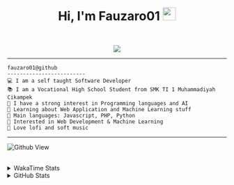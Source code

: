 <h1 align="center">
Hi, I'm Fauzaro01
  <img src="https://media.giphy.com/media/hvRJCLFzcasrR4ia7z/giphy.gif" width="30"></h1>
<br/>

<p align="center">
  <a href="https://github.com/DenverCoder1/readme-typing-svg">
    <img src="https://readme-typing-svg.herokuapp.com?lines=Chill%20and%20Coding;Full+Stack+Web+Developer;Student;Software%20Develover;Always%20learning%20new%20things&center=true&width=380&height=45">
  </a>
</p>

<hr>

```
fauzaro01@github
-------------------------
💻 I am a self taught Software Developer
📚 I am a Vocational High School Student from SMK TI 1 Muhammadiyah Cikampek
📝 I have a strong interest in Programming languages and AI
🌱 Learning about Web Application and Machine Learning stuff
🌟 Main languages: Javascript, PHP, Python
🚩 Interested in Web Development & Machine Learning
🎵 Love lofi and soft music 
```

<hr>

![Github View](https://komarev.com/ghpvc/?username=fauzaro01&style=flat-square)
<br><br>
<details>
  <summary>
     WakaTime Stats
  </summary>
  <br>
  <!--START_SECTION:waka-->

```txt
From: 10 September 2021 - To: 17 May 2025

Total Time: 846 hrs 20 mins

JavaScript          252 hrs 42 mins ███████▒░░░░░░░░░░░░░░░░░   29.86 %
PHP                 176 hrs 6 mins  █████▒░░░░░░░░░░░░░░░░░░░   20.81 %
HTML                103 hrs 54 mins ███░░░░░░░░░░░░░░░░░░░░░░   12.28 %
Blade Template      84 hrs 7 mins   ██▒░░░░░░░░░░░░░░░░░░░░░░   09.94 %
EJS                 56 hrs 49 mins  █▓░░░░░░░░░░░░░░░░░░░░░░░   06.71 %
Java                41 hrs 50 mins  █▒░░░░░░░░░░░░░░░░░░░░░░░   04.94 %
CSS                 34 hrs 1 min    █░░░░░░░░░░░░░░░░░░░░░░░░   04.02 %
JSON                31 hrs 3 mins   █░░░░░░░░░░░░░░░░░░░░░░░░   03.67 %
Python              13 hrs 52 mins  ▒░░░░░░░░░░░░░░░░░░░░░░░░   01.64 %
Other               6 hrs 27 mins   ▒░░░░░░░░░░░░░░░░░░░░░░░░   00.76 %
```

<!--END_SECTION:waka-->
</details>
<details>
  <summary>
    GitHub Stats
  </summary>
  <br>
  <div align="center">
    <img src="https://github-readme-stats.vercel.app/api?username=Fauzaro01&show_icons=true&theme=algolia" alt="Fauzaro01's GitHub Stats" style="margin: 20px;" />
    <img src="https://github-readme-streak-stats.herokuapp.com/?user=Fauzaro01&theme=algolia" alt="Fauzaro01's GitHub Streak" style="margin: 20px;" />
  </div>

  <div align="center">
    <img src="https://github-readme-stats.vercel.app/api?username=Fauzaro01&show_icons=true&locale=en&count_private=true&hide_rank=true&custom_title=My%20GitHub%20Stats&disable_animations=true&theme=algolia" alt="Fauzaro01's Stars" style="margin: 20px;" />
    <img src="https://github-readme-stats.vercel.app/api/top-langs/?username=Fauzaro01&langs_count=8&theme=algolia&layout=compact" alt="Top Languages" style="margin: 20px;" />
  </div>
</details>
